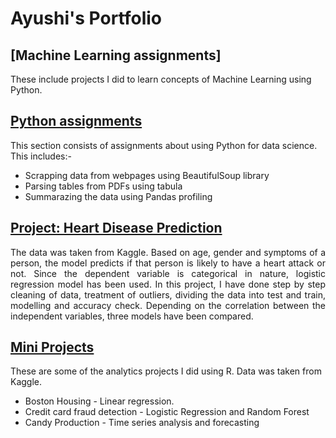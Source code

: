 # Ayushi's Portfolio

## [Machine Learning assignments] <br>
These include projects I did to learn concepts of Machine Learning using Python.

## [Python assignments](https://github.com/w1nterb1rd/Python-Assignments) <br>
This section consists of assignments about using Python for data science. This includes:-
 * Scrapping data from webpages using BeautifulSoup library
 * Parsing tables from PDFs using tabula
 * Summarazing the data using Pandas profiling

## [Project: Heart Disease Prediction](https://github.com/w1nterb1rd/Heart-Disease-Prediction)
<p align=justify>The data was taken from Kaggle. Based on age, gender and symptoms of a person, the model predicts if that person is likely to have a heart attack or not. Since the dependent variable is categorical in nature, logistic regression model has been used. In this project, I have done step by step cleaning of data, treatment of outliers, dividing the data into test and train, modelling and accuracy check. Depending on the correlation between the independent variables, three models have been compared.</p>

## [Mini Projects](https://github.com/w1nterb1rd/Mini-Projects)

 These are some of the analytics projects I did using R. Data was taken from Kaggle.
 
 * Boston Housing - Linear regression.
 * Credit card fraud detection - Logistic Regression and Random Forest
 * Candy Production -  Time series analysis and forecasting
